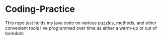 # Coding-Practice
This repo just holds my java code on various puzzles, methods, and other convenient tools I've programmed over time as either a warm-up or out of boredom
